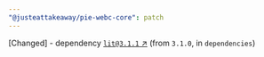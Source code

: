 ```yaml
---
"@justeattakeaway/pie-webc-core": patch
---
```

[Changed] - dependency [`lit@3.1.1` ↗︎](https://www.npmjs.com/package/lit/v/3.1.1) (from `3.1.0`, in `dependencies`)
